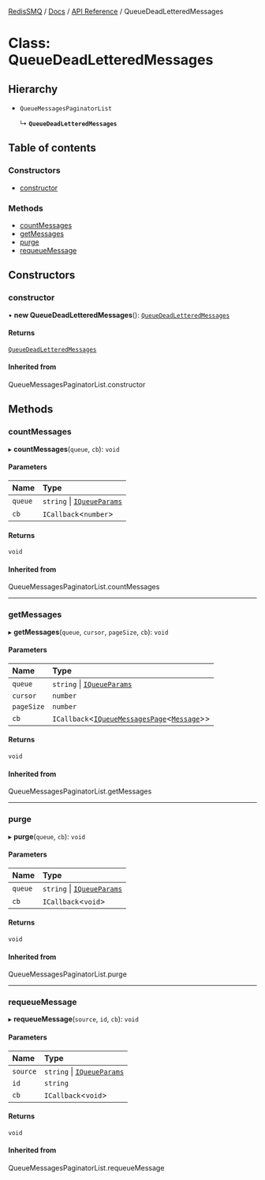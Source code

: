 [RedisSMQ](../../../README.md) / [Docs](../../README.md) / [API Reference](../README.md) / QueueDeadLetteredMessages

# Class: QueueDeadLetteredMessages

## Hierarchy

- `QueueMessagesPaginatorList`

  ↳ **`QueueDeadLetteredMessages`**

## Table of contents

### Constructors

- [constructor](QueueDeadLetteredMessages.md#constructor)

### Methods

- [countMessages](QueueDeadLetteredMessages.md#countmessages)
- [getMessages](QueueDeadLetteredMessages.md#getmessages)
- [purge](QueueDeadLetteredMessages.md#purge)
- [requeueMessage](QueueDeadLetteredMessages.md#requeuemessage)

## Constructors

### constructor

• **new QueueDeadLetteredMessages**(): [`QueueDeadLetteredMessages`](QueueDeadLetteredMessages.md)

#### Returns

[`QueueDeadLetteredMessages`](QueueDeadLetteredMessages.md)

#### Inherited from

QueueMessagesPaginatorList.constructor

## Methods

### countMessages

▸ **countMessages**(`queue`, `cb`): `void`

#### Parameters

| Name | Type |
| :------ | :------ |
| `queue` | `string` \| [`IQueueParams`](../interfaces/IQueueParams.md) |
| `cb` | `ICallback`\<`number`\> |

#### Returns

`void`

#### Inherited from

QueueMessagesPaginatorList.countMessages

___

### getMessages

▸ **getMessages**(`queue`, `cursor`, `pageSize`, `cb`): `void`

#### Parameters

| Name | Type |
| :------ | :------ |
| `queue` | `string` \| [`IQueueParams`](../interfaces/IQueueParams.md) |
| `cursor` | `number` |
| `pageSize` | `number` |
| `cb` | `ICallback`\<[`IQueueMessagesPage`](../interfaces/IQueueMessagesPage.md)\<[`Message`](Message.md)\>\> |

#### Returns

`void`

#### Inherited from

QueueMessagesPaginatorList.getMessages

___

### purge

▸ **purge**(`queue`, `cb`): `void`

#### Parameters

| Name | Type |
| :------ | :------ |
| `queue` | `string` \| [`IQueueParams`](../interfaces/IQueueParams.md) |
| `cb` | `ICallback`\<`void`\> |

#### Returns

`void`

#### Inherited from

QueueMessagesPaginatorList.purge

___

### requeueMessage

▸ **requeueMessage**(`source`, `id`, `cb`): `void`

#### Parameters

| Name | Type |
| :------ | :------ |
| `source` | `string` \| [`IQueueParams`](../interfaces/IQueueParams.md) |
| `id` | `string` |
| `cb` | `ICallback`\<`void`\> |

#### Returns

`void`

#### Inherited from

QueueMessagesPaginatorList.requeueMessage

